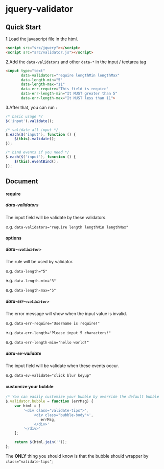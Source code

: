 jquery-validator
================

## Quick Start

1.Load the javascript file in the html.

```html
<script src="src/jquery"></script>
<script src="src/validator.js"></script>
```

2.Add the `data-validators` and other `data-*` in the input / textarea tag

```html
<input type="text"
       data-validators="require lengthMin lengthMax"
       data-length-min="5"
       data-length-max="11"
       data-err-require="This field is require"
       data-err-length-min="It MUST greater than 5"
       data-err-length-max="It MUST less than 11">
```

3.After that, you can run :

```javascript
/* basic usage */
$('input').validate();

/* validate all input */
$.each($('input'), function () {
    $(this).validate();  
});

/* bind events if you need */
$.each($('input'), function () {
    $(this).eventBind();  
});
```

## Document

#### require

##### data-validators
The input field will be validate by these validators.

e.g. `data-validators="require length lengthMin lengthMax"`

#### options

##### data-`<validator>`
The rule will be used by validator.

e.g. `data-length="5"`

e.g. `data-length-min="3"`

e.g. `data-length-max="5"`

##### data-err-`<validator>`
The error message will show when the input value is invalid.

e.g. `data-err-require="Username is require!"`

e.g. `data-err-length="Please input 5 characters!"`

e.g. `data-err-length-min="hello world!"`

##### data-ev-validate
The input field will be validate when these events occur.

e.g. `data-ev-validate="click blur keyup"`

#### customize your bubble

```javascript
/* You can easily customize your bubble by override the default bubble function.*/
$.validator.bubble = function (errMsg) {
    var html = [
        '<div class="validate-tips">',
            '<div class="bubble-body">',
                errMsg,
            '</div>'
        '</div>'
    ];

    return $(html.join(''));
};
```
The **ONLY** thing you should know is that the bubble should wrapper by `class="validate-tips"`;


